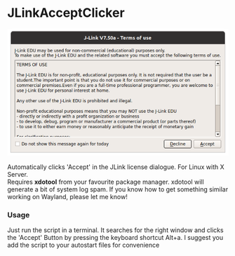 # JLinkAcceptClicker

![JLink](JLink.png)

Automatically clicks 'Accept' in the JLink license dialogue. For Linux with X Server.  
Requires **xdotool** from your favourite package manager. xdotool will generate a bit of system log spam. 
If you know how to get something similar working on Wayland, please let me know!

### Usage
Just run the script in a terminal. It searches for the right window and clicks the 'Accept' Button by pressing the keyboard shortcut Alt+a. I suggest you add the script to your autostart files for convenience
